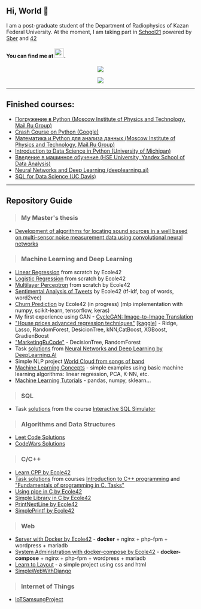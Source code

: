 ## Hi, World 👋 
I am a post-graduate student of the Department of Radiophysics of Kazan Federal University.
At the moment, I am taking part in [School21](https://21-school.ru/) powered by [Sber](https://www.sberbank.ru/ru/person) and [42](https://www.42.fr/ledito/)
#### You can find me at <a href="https://www.linkedin.com/in/alfir-vakhitov-393bbb1b6/"><img src="https://icon-library.com/images/linked-in-icon-small/linked-in-icon-small-24.jpg" height="25" ></a>.
                                                                                                                   
<p align='center'>
  <a href="https://www.codewars.com/users/alfir_v10/" title="btwee's 42 stats">
    <img src="https://www.codewars.com/users/alfir_v10/badges/large"/>
  </a>
</p>

<p align='center'>
  <a href="https://leetcode.com/alfir-v10/" title="btwee's 42 stats">
  <img src="https://leetcode-stats.vercel.app/api?username=alfir-v10&theme=Mist">
  </a>
</p>
          
---
## Finished courses:
  * [Погружение в Python (Moscow Institute of Physics and Technology, Mail.Ru Group)](https://www.coursera.org/account/accomplishments/verify/YAGMXQDXFN2A)
  * [Crash Course on Python (Google)](https://www.coursera.org/account/accomplishments/verify/NLBT7WK27N8P)
  * [Математика и Python для анализа данных (Moscow Institute of Physics and Technology, Mail.Ru Group)](https://www.coursera.org/account/accomplishments/verify/UBD3ZQ4ZM3U4)
  * [Introduction to Data Science in Python (University of Michigan)](https://www.coursera.org/account/accomplishments/verify/8JQKJBYB4S7B)
  * [Введение в машинное обучение (HSE University, Yandex School of Data Analysis)](https://www.coursera.org/account/accomplishments/verify/FF5V77F5JPWY)
  * [Neural Networks and Deep Learning (deeplearning.ai)](https://www.coursera.org/account/accomplishments/verify/CZ5NLL256K5C)
  * [SQL for Data Science (UC Davis)](https://www.coursera.org/account/accomplishments/verify/LUG88JGLWGM8)
---

## Repository Guide
> ### My Master's thesis
* [Development of algorithms for locating sound sources in a well based on multi-sensor noise measurement data using convolutional neural networks](https://github.com/alfir-v10/MagisterDegreeWork)

> ### Machine Learning and Deep Learning
* [Linear Regression](https://github.com/alfir-v10/LinearRegression) from scratch by Ecole42
* [Logistic Regression](https://github.com/alfir-v10/dslr) from scratch by Ecole42
* [Multilayer Perceptron](https://github.com/alfir-v10/MultilayerPerceptron) from scratch by Ecole42
* [Sentimental Analysis of Tweets](https://github.com/alfir-v10/tweets) by Ecole42 (tf-idf, bag of words, word2vec)
* [Churn Prediction](https://github.com/alfir-v10/churn) by Ecole42 (in progress) (mlp implementation with numpy, scikit-learn, tensorflow, keras) 
* My first experience using GAN - [CycleGAN: Image-to-Image Translation](https://github.com/alfir-v10/CycleGANImageToImageTranslation)
* ["House prices advanced regression techniques"](https://github.com/alfir-v10/HousePricesAdvancedRegressionTechniques) [[kaggle]](https://www.kaggle.com/c/house-prices-advanced-regression-techniques/overview) - Ridge, Lasso, RandomForest, DesicionTree, kNN,CatBoost, XGBoost, GradienBoost
* ["MarketingRuCode"](https://github.com/alfir-v10/MarketingRuCode) - DecisionTree, RandomForest 
* Task [solutions](https://github.com/alfir-v10/NeuralNetworksAndDeepLearning) from [Neural Networks and Deep Learning by DeepLearning.AI](https://www.coursera.org/learn/neural-networks-deep-learning)
* Simple NLP project [World Cloud from songs of band](https://github.com/alfir-v10/WorldCloudFromSongsOfBand)
* [Machine Learning Concepts](https://github.com/alfir-v10/MachineLearningConcepts) - simple examples using basic machine learning algorithms: linear regression, PCA, K-NN, etc.
* [Machine Learning Tutorials](https://github.com/alfir-v10/MLPythonTutorials) - pandas, numpy, sklearn...

> ### SQL
* Task [solutions](https://github.com/alfir-v10/InteractiveSqlSimulator) from the course [Interactive SQL Simulator](https://stepik.org/course/63054/syllabus)

> ### Algorithms and Data Structures
* [Leet Code Solutions](https://github.com/alfir-v10/LeetCodeSolutions)
* [CodeWars Solutions](https://github.com/alfir-v10/CodeWarsSolutions)

> ### C/C++
* [Learn CPP by Ecole42](https://github.com/alfir-v10/LearnCPPbyEcole42)                        
* [Task solutions](https://github.com/alfir-v10/CPlusLearningCode) from courses [Introduction to C++ programming](https://stepik.org/course/363/syllabus) and ["Fundamentals of programming in C. Tasks"](https://stepik.org/course/3078/info)
* [Using pipe in C by Ecole42](https://github.com/alfir-v10/unix_pipe)
* [Simple Library in C by Ecole42](https://github.com/alfir-v10/SimpleLibraryInC) 
* [PrintNextLine by Ecole42](https://github.com/alfir-v10/PrintNextLine)
* [SimplePrintf by Ecole42](https://github.com/alfir-v10/SimplifiedPrintf)

> ### Web
* [Server with Docker by Ecole42](https://github.com/alfir-v10/ServerWithDocker) - <b>docker</b> + nginx + php-fpm + wordpress + mariadb
* [System Administration with docker-compose by Ecole42](https://github.com/alfir-v10/SystemAdministrationByUsingDocker) - <b>docker-compose</b> + nginx + php-fpm + wordpress + mariadb
* [Learn to Layout](https://github.com/alfir-v10/LearnToLayout) - a simple project using css and html
* [SimpleWebWithDjango](https://github.com/alfir-v10/SimpleWebWithDjango)

> ### Internet of Things
* [IoTSamsungProject](https://github.com/alfir-v10/IoTSamsungProject)


</p>
<!--
**alfir-v10/alfir-v10** is a ✨ _special_ ✨ repository because its `README.md` (this file) appears on your GitHub profile.

Here are some ideas to get you started:

- 🔭 I’m currently working on ...
- 🌱 I’m currently learning ...
- 👯 I’m looking to collaborate on ...
- 🤔 I’m looking for help with ...
- 💬 Ask me about ...
- 📫 How to reach me: ...
- 😄 Pronouns: ...
- ⚡ Fun fact: ...
-->
